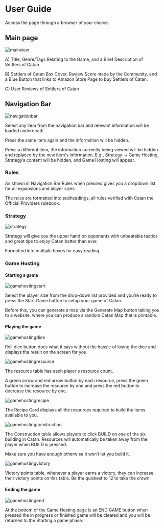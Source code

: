# User Guide 

Access the page through a browser of your choice. 

## Main page 

 ![mainview](https://user-images.githubusercontent.com/77689366/116413100-38837280-a82f-11eb-90ca-686036b19675.png)


A) Title, Genre/Tags Relating to the Game, and a Brief Description of Settlers of Catan 

B) Settlers of Catan Box Cover, Review Score made by the Community, and a Blue Button that links to Amazon Store Page to buy Settlers of Catan. 

C) User Reviews of Settlers of Catan 

## Navigation Bar 

![navigationbar](https://user-images.githubusercontent.com/77689366/116413166-4638f800-a82f-11eb-81db-224e29cf736d.png)


Select any item from the navigation bar and relevant information will be loaded underneath. 

Press the same item again and the information will be hidden. 

Press a different item, the information currently being viewed will be hidden and replaced by the new item's information. E.g., Strategy -> Game Hosting, Strategy’s content will be hidden, and Game Hosting will appear. 

### Rules 

As shown in Navigation Bar Rules when pressed gives you a dropdown list for all expansions and player sizes. 

The rules are formatted into subheadings, all rules verified with Catan the Official Providers rulebook. 

### Strategy 

![strategy](https://user-images.githubusercontent.com/77689366/116413353-71234c00-a82f-11eb-803e-442e513f55fe.png)


Strategy will give you the upper hand on opponents with unbeatable tactics and great tips to enjoy Catan better than ever. 

Formatted into multiple boxes for easy reading. 

### Game Hosting 

#### Starting a game 

![gamehostingstart](https://user-images.githubusercontent.com/77689366/116413366-754f6980-a82f-11eb-97f1-45e2b6698d35.png)

Select the player size from the drop-down list provided and you’re ready to press the Start Game button to setup your game of Catan. 

Before this, you can generate a map via the Generate Map button taking you to a website, where you can produce a random Catan Map that is printable. 

#### Playing the game 

![gamehostingdice](https://user-images.githubusercontent.com/77689366/116413411-8009fe80-a82f-11eb-8b31-a31e147d80e1.png)

Roll dice button does what it says without the hassle of losing the dice and displays the result on the screen for you. 

![gamehostingresource](https://user-images.githubusercontent.com/77689366/116413610-b6477e00-a82f-11eb-9a04-d6a0e96b2e1b.png)

The resource table has each player's resource count. 

A green arrow and red arrow button by each resource, press the green button to increase the resource by one and press the red button to decrease the resource by one. 

![gamehostingrecipe](https://user-images.githubusercontent.com/77689366/116413650-bd6e8c00-a82f-11eb-8f89-fe1553b65ca9.png)


The Recipe Card displays all the resources required to build the items available to you. 

![gamehostingconstruction](https://user-images.githubusercontent.com/77689366/116413698-c5c6c700-a82f-11eb-931c-97cc49abd1c7.png)

The Construction table allows players to click BUILD on one of the six building in Catan. Resources will automatically be taken away from the player when BUILD is pressed.  

Make sure you have enough otherwise it won’t let you build it. 

![gamehostingvictory](https://user-images.githubusercontent.com/77689366/116413746-ce1f0200-a82f-11eb-919d-9a37e87fd713.png)


Victory points table, whenever a player earns a victory, they can increase their victory points on this table. Be the quickest to 12 to take the crown. 

#### Ending the game 

![gamehostingend](https://user-images.githubusercontent.com/77689366/116413772-d37c4c80-a82f-11eb-9e20-62fc9997d76f.png)


At the bottom of the Game Hosting page is an END GAME button when pressed the in progress or finished game will be cleared and you will be returned to the Starting a game phase. 

